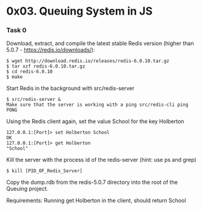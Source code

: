 # 0x03. Queuing System in JS

### Task 0
Download, extract, and compile the latest stable Redis version (higher than 5.0.7 - https://redis.io/downloads/):

```
$ wget http://download.redis.io/releases/redis-6.0.10.tar.gz
$ tar xzf redis-6.0.10.tar.gz
$ cd redis-6.0.10
$ make
```

Start Redis in the background with src/redis-server
```
$ src/redis-server &
Make sure that the server is working with a ping src/redis-cli ping
PONG
```
Using the Redis client again, set the value School for the key Holberton

```
127.0.0.1:[Port]> set Holberton School
OK
127.0.0.1:[Port]> get Holberton
"School"
```
Kill the server with the process id of the redis-server (hint: use ps and grep)

```
$ kill [PID_OF_Redis_Server]
```
Copy the dump.rdb from the redis-5.0.7 directory into the root of the Queuing project.

Requirements:
Running get Holberton in the client, should return School
